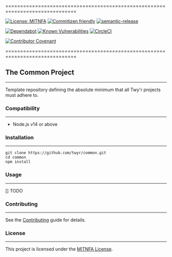 ==============================================================================

[![License: MITNFA](https://img.shields.io/badge/License-MIT-yellow.svg)](https://spdx.org/licenses/MITNFA.html)
[![Commitizen friendly](https://img.shields.io/badge/commitizen-friendly-brightgreen.svg)](http://commitizen.github.io/cz-cli/)
[![semantic-release](https://img.shields.io/badge/%20%20%F0%9F%93%A6%F0%9F%9A%80-semantic--release-e10079.svg)](https://github.com/semantic-release/semantic-release)

[![Dependabot](https://badgen.net/dependabot/twyr/common/258831598?icon=dependabot)](https://app.dependabot.com/accounts/twyr/repos/258831598)
[![Known Vulnerabilities](https://snyk.io/test/github/twyr/common/badge.svg)](https://snyk.io/test/github/twyr/common)
[![CircleCI](https://circleci.com/gh/twyr/common.svg?style=shield&circle-token=5b5a717014a209604624b6e25cee1552e6174315)](https://circleci.com/gh/twyr/common)

[![Contributor Covenant](https://img.shields.io/badge/Contributor%20Covenant-v2.0%20adopted-ff69b4.svg)](CODE_OF_CONDUCT.md) 

==============================================================================


## The Common Project
------------------------------------------------------------------------------
Template repository defining the absolute minimum that all Twy'r projects must adhere to.


### Compatibility
------------------------------------------------------------------------------
* Node.js v14 or above


### Installation
------------------------------------------------------------------------------
```
git clone https://github.com/twyr/common.git
cd common
npm install
```

### Usage
------------------------------------------------------------------------------
[] TODO


### Contributing
------------------------------------------------------------------------------
See the [Contributing](CONTRIBUTING.md) guide for details.


### License
------------------------------------------------------------------------------
This project is licensed under the [MITNFA License](LICENSE.md).
